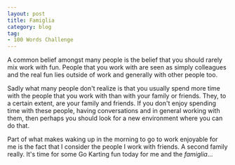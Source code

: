 ```yaml
---
layout: post
title: Famiglia
category: blog
tag:
- 100 Words Challenge
---
```


A common belief amongst many people is the belief that you should rarely mix work with fun. People that you work with are seen as simply colleagues and the real fun lies outside of work and generally with other people too.

Sadly what many people don't realize is that you usually spend more time with the people that you work with than with your family or friends. They, to a certain extent, are your family and friends. If you don't enjoy spending time with these people, having conversations and in general working with them, then perhaps you should look for a new environment where you can do that.

Part of what makes waking up in the morning to go to work enjoyable for me is the fact that I consider the people I work with friends. A second family really. It's time for some Go Karting fun today for me and the *famiglia*...
